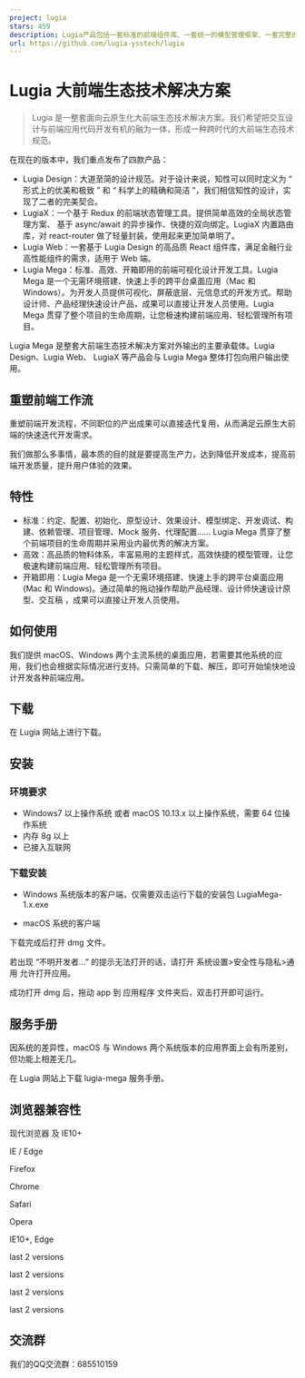```yaml
---
project: lugia
stars: 459
description: Lugia产品包括一套标准的前端组件库、一套统一的模型管理框架、一套完整的工程构建工具链，以及一套高效并且开箱即用的前端可视化开发工具。
url: https://github.com/lugia-ysstech/lugia
---
```


Lugia 大前端生态技术解决方案
=================

> Lugia 是一整套面向云原生化大前端生态技术解决方案。我们希望把交互设计与前端应用代码开发有机的融为一体，形成一种跨时代的大前端生态技术规范。

在现在的版本中，我们重点发布了四款产品：

-   Lugia Design：大道至简的设计规范。对于设计来说，知性可以同时定义为 “ 形式上的优美和极致 ” 和 “ 科学上的精确和简洁 ”，我们相信知性的设计，实现了二者的完美契合。
-   LugiaX：一个基于 Redux 的前端状态管理工具。提供简单高效的全局状态管理方案、 基于 async/await 的异步操作、快捷的双向绑定。LugiaX 内置路由库，对 react-router 做了轻量封装，使用起来更加简单明了。
-   Lugia Web：一套基于 Lugia Design 的高品质 React 组件库，满足金融行业高性能组件的需求，适用于 Web 端。
-   Lugia Mega：标准、高效、开箱即用的前端可视化设计开发工具。Lugia Mega 是一个无需环境搭建、快速上手的跨平台桌面应用（Mac 和 Windows）。为开发人员提供可视化、屏蔽底层、元信息式的开发方式。帮助设计师、产品经理快速设计产品，成果可以直接让开发人员使用。Lugia Mega 贯穿了整个项目的生命周期，让您极速构建前端应用、轻松管理所有项目。

Lugia Mega 是整套大前端生态技术解决方案对外输出的主要承载体。Lugia Design、Lugia Web、 LugiaX 等产品会与 Lugia Mega 整体打包向用户输出使用。

重塑前端工作流
-------

重塑前端开发流程，不同职位的产出成果可以直接迭代复用，从而满足云原生大前端的快速迭代开发需求。

我们做那么多事情，最本质的目的就是要提高生产力，达到降低开发成本，提高前端开发质量，提升用户体验的效果。

特性
--

-   标准：约定、配置、初始化、原型设计、效果设计、模型绑定、开发调试、构 建、依赖管理、项目管理、Mock 服务、代理配置...... Lugia Mega 贯穿了整个前端项目的生命周期并采用业内最优秀的解决方案。
-   高效：高品质的物料体系，丰富易用的主题样式，高效快捷的模型管理，让您极速构建前端应用、轻松管理所有项目。
-   开箱即用：Lugia Mega 是一个无需环境搭建、快速上手的跨平台桌面应用(Mac 和 Windows)。通过简单的拖动操作帮助产品经理、设计师快速设计原型、交互稿 ，成果可以直接让开发人员使用。

如何使用
----

我们提供 macOS、Windows 两个主流系统的桌面应用，若需要其他系统的应用，我们也会根据实际情况进行支持。只需简单的下载、解压，即可开始愉快地设计开发各种前端应用。

下载
--

在 Lugia 网站上进行下载。

安装
--

### 环境要求

-   Windows7 以上操作系统 或者 macOS 10.13.x 以上操作系统，需要 64 位操作系统
-   内存 8g 以上
-   已接入互联网

### 下载安装

-   Windows 系统版本的客户端，仅需要双击运行下载的安装包 LugiaMega-1.x.exe
    
-   macOS 系统的客户端
    

下载完成后打开 dmg 文件。

若出现 “不明开发者...” 的提示无法打开的话，请打开 系统设置>安全性与隐私>通 用 允许打开应用。

成功打开 dmg 后，拖动 app 到 应用程序 文件夹后，双击打开即可运行。

服务手册
----

因系统的差异性，macOS 与 Windows 两个系统版本的应用界面上会有所差别，但功能上相差无几。

在 Lugia 网站上下载 lugia-mega 服务手册。

浏览器兼容性
------

现代浏览器 及 IE10+

  
IE / Edge

  
Firefox

  
Chrome

  
Safari

  
Opera

IE10+, Edge

last 2 versions

last 2 versions

last 2 versions

last 2 versions

交流群
---

我们的QQ交流群：685510159
